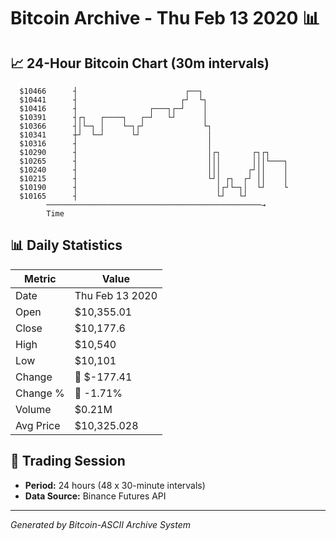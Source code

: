 # Bitcoin Archive - Thu Feb 13 2020 📊

## 📈 24-Hour Bitcoin Chart (30m intervals)

```
  $10466      ┤                        ┌──┐                    
  $10441      ┤                       ┌┘  └┐                   
  $10416      ┤                ┌───┐┌─┘    │                   
  $10391      ┤┌┐   ┌────┐   ┌─┘   └┘      │                   
  $10366      ┤│└─┐ │    └─┐┌┘             └┐                  
  $10341      ┼┘  └─┘      └┘               │                  
  $10316      ┤                             │                  
  $10290      ┤                             │┌┐       ┌┐┌┐     
  $10265      ┤                             │││       │││└───┐ 
  $10240      ┤                             │││      ┌┘││    │ 
  $10215      ┤                             └┘│ ┌┐  ┌┘ ││    │ 
  $10190      ┤                               │┌┘└─┐│  └┘    └ 
  $10165      ┤                               └┘   └┘          
        ────────────────────────────────────────────────→
        Time
```

## 📊 Daily Statistics

| Metric | Value |
|--------|-------|
| Date | Thu Feb 13 2020 |
| Open | $10,355.01 |
| Close | $10,177.6 |
| High | $10,540 |
| Low | $10,101 |
| Change | 🔴 $-177.41 |
| Change % | 🔴 -1.71% |
| Volume | $0.21M |
| Avg Price | $10,325.028 |

## 📅 Trading Session

- **Period:** 24 hours (48 x 30-minute intervals)
- **Data Source:** Binance Futures API

---
*Generated by Bitcoin-ASCII Archive System*
